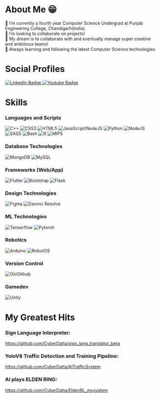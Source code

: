 # About Me 😁
🔭 I’m currently a fourth year Computer Science Undergrad at Punjab Engineering College, Chandigarh(India).
<br>
👯 I’m looking to collaborate on projects!
<br>
🤝 My dream is to collaborate with and eventually manage super creative and ambitious teams!
<br>
🎈 Always learning and following the latest Computer Science technologies
# Social Profiles 
<div id="badges_social_profiles">
  <a href="https://www.linkedin.com/in/dhruv-datta-516274200/">
  <img src="https://img.shields.io/badge/LinkedIn-blue?style=for-the-badge&logo=linkedin&logoColor=white" alt="LinkedIn Badge">
  </a>
  <a href="https://www.youtube.com/@cyberdatta">
  <img src="https://img.shields.io/badge/YouTube-FF0000?style=for-the-badge&logo=youtube&logoColor=white" alt="Youtube Badge">
  </a>
  
</div>

# Skills

### Languages and Scripts
![C++](https://img.shields.io/badge/c/c++-%2300599C.svg?style=for-the-badge&logo=c%2B%2B&logoColor=white) ![CSS3](https://img.shields.io/badge/css3-%231572B6.svg?style=for-the-badge&logo=css3&logoColor=white) ![HTML5](https://img.shields.io/badge/html5-%23E34F26.svg?style=for-the-badge&logo=html5&logoColor=white) ![JavaScript/NodeJS](https://img.shields.io/badge/javascript-%23323330.svg?style=for-the-badge&logo=javascript&logoColor=%23F7DF1E) ![Python](https://img.shields.io/badge/python-3670A0?style=for-the-badge&logo=python&logoColor=ffdd54) ![NodeJS](https://img.shields.io/badge/node.js-6DA55F?style=for-the-badge&logo=node.js&logoColor=white) ![SASS](https://img.shields.io/badge/SASS-hotpink.svg?style=for-the-badge&logo=SASS&logoColor=white) ![Bash](https://img.shields.io/badge/Bash-4eaa25?style=for-the-badge&logo=gnubash&logoColor=white) ![R](https://img.shields.io/badge/R-276dc3?style=for-the-badge&logo=r&logoColor=white) ![MIPS](https://img.shields.io/badge/MIPS_Assembly-000000?style=for-the-badge) 

### Database Technologies
![MongoDB](https://img.shields.io/badge/MongoDB-%234ea94b.svg?style=for-the-badge&logo=mongodb&logoColor=white) ![MySQL](https://img.shields.io/badge/mysql-%2300f.svg?style=for-the-badge&logo=mysql&logoColor=white)

### Frameworks (Web/App)
![Flutter](https://img.shields.io/badge/Flutter-02569B?style=for-the-badge&logo=flutter&logoColor=violet) ![Bootstrap](https://img.shields.io/badge/Bootstrap-7952B3?style=for-the-badge&logo=bootstrap&logoColor=green) ![Flask](https://img.shields.io/badge/Flask-000000?style=for-the-badge&logo=flask&logoColor=neon) 

### Design Technologies 
![Figma](https://img.shields.io/badge/Figma-F24E1E?style=for-the-badge&logo=figma&logoColor=white) ![Davinci Resolve](https://img.shields.io/badge/davinciresolve-233A51?style=for-the-badge&logo=davinciresolve&logoColor=cyan)

### ML Technologies
![Tensorflow](https://img.shields.io/badge/Tensorflow-FF6F00?style=for-the-badge&logo=tensorflow&logoColor=white) ![Pytorch](https://img.shields.io/badge/Pytorch-EE4C2C?style=for-the-badge&logo=pytorch&logoColor=green) 

### Robotics
![Arduino](https://img.shields.io/badge/Arduino-00979D?style=for-the-badge&logo=arduino&logoColor=white) ![RobotOS](https://img.shields.io/badge/RobotOS-00B0D8?style=for-the-badge&logo=RobotOS&logoColor=grey) 

### Version Control
![Git/Github](https://img.shields.io/badge/Git/Github-181717?style=for-the-badge&logo=github&logoColor=white) 

### Gamedev
![Unity](https://img.shields.io/badge/Unity-808080?style=for-the-badge&logo=unity&logoColor=black) 

# My Greatest Hits
### Sign Language Interpreter:
https://github.com/CyberDatta/sign_lang_translator_beta

### YoloV8 Traffic Detection and Training Pipeline:
https://github.com/CyberDatta/AITrafficSystem

### AI plays ELDEN RING: 
https://github.com/CyberDatta/EldenRL_mysystem

<!---
CyberDatta/CyberDatta is a ✨ special ✨ repository because its `README.md` (this file) appears on your GitHub profile.
You can click the Preview link to take a look at your changes.
--->

